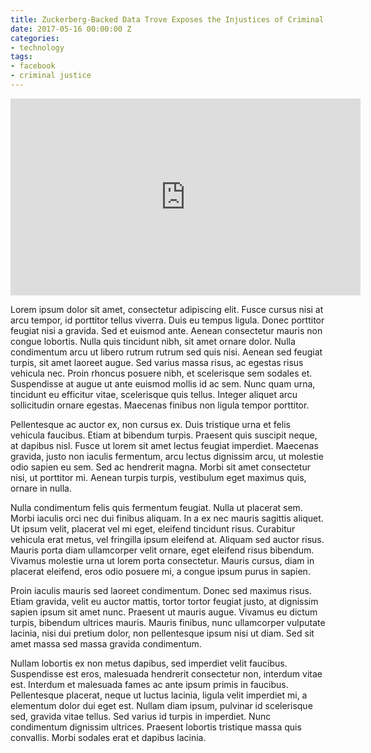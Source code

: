 ```yaml
---
title: Zuckerberg-Backed Data Trove Exposes the Injustices of Criminal Justice
date: 2017-05-16 00:00:00 Z
categories:
- technology
tags:
- facebook
- criminal justice
---
```


<iframe width="560" height="315" src="https://www.youtube.com/embed/riqsbaOi_0o" frameborder="0" allowfullscreen></iframe>

Lorem ipsum dolor sit amet, consectetur adipiscing elit. Fusce cursus nisi at arcu tempor, id porttitor tellus viverra. Duis eu tempus ligula. Donec porttitor feugiat nisi a gravida. Sed et euismod ante. Aenean consectetur mauris non congue lobortis. Nulla quis tincidunt nibh, sit amet ornare dolor. Nulla condimentum arcu ut libero rutrum rutrum sed quis nisi. Aenean sed feugiat turpis, sit amet laoreet augue. Sed varius massa risus, ac egestas risus vehicula nec. Proin rhoncus posuere nibh, et scelerisque sem sodales et. Suspendisse at augue ut ante euismod mollis id ac sem. Nunc quam urna, tincidunt eu efficitur vitae, scelerisque quis tellus. Integer aliquet arcu sollicitudin ornare egestas. Maecenas finibus non ligula tempor porttitor.

Pellentesque ac auctor ex, non cursus ex. Duis tristique urna et felis vehicula faucibus. Etiam at bibendum turpis. Praesent quis suscipit neque, at dapibus nisl. Fusce ut lorem sit amet lectus feugiat imperdiet. Maecenas gravida, justo non iaculis fermentum, arcu lectus dignissim arcu, ut molestie odio sapien eu sem. Sed ac hendrerit magna. Morbi sit amet consectetur nisi, ut porttitor mi. Aenean turpis turpis, vestibulum eget maximus quis, ornare in nulla.

Nulla condimentum felis quis fermentum feugiat. Nulla ut placerat sem. Morbi iaculis orci nec dui finibus aliquam. In a ex nec mauris sagittis aliquet. Ut ipsum velit, placerat vel mi eget, eleifend tincidunt risus. Curabitur vehicula erat metus, vel fringilla ipsum eleifend at. Aliquam sed auctor risus. Mauris porta diam ullamcorper velit ornare, eget eleifend risus bibendum. Vivamus molestie urna ut lorem porta consectetur. Mauris cursus, diam in placerat eleifend, eros odio posuere mi, a congue ipsum purus in sapien.

Proin iaculis mauris sed laoreet condimentum. Donec sed maximus risus. Etiam gravida, velit eu auctor mattis, tortor tortor feugiat justo, at dignissim sapien ipsum sit amet nunc. Praesent ut mauris augue. Vivamus eu dictum turpis, bibendum ultrices mauris. Mauris finibus, nunc ullamcorper vulputate lacinia, nisi dui pretium dolor, non pellentesque ipsum nisi ut diam. Sed sit amet massa sed massa gravida condimentum.

Nullam lobortis ex non metus dapibus, sed imperdiet velit faucibus. Suspendisse est eros, malesuada hendrerit consectetur non, interdum vitae est. Interdum et malesuada fames ac ante ipsum primis in faucibus. Pellentesque placerat, neque ut luctus lacinia, ligula velit imperdiet mi, a elementum dolor dui eget est. Nullam diam ipsum, pulvinar id scelerisque sed, gravida vitae tellus. Sed varius id turpis in imperdiet. Nunc condimentum dignissim ultrices. Praesent lobortis tristique massa quis convallis. Morbi sodales erat et dapibus lacinia.
